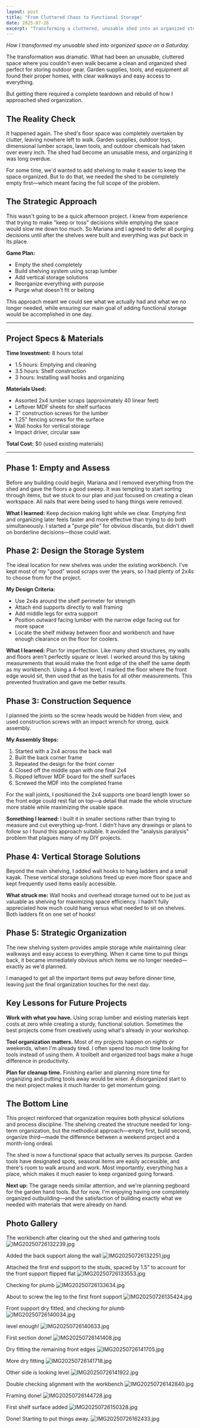 ```yaml
---
layout: post
title: "From Cluttered Chaos to Functional Storage"
date: 2025-07-26
excerpt: "Transforming a cluttered, unusable shed into an organized storage space with clear walkways and proper homes for tools, garden supplies, and outdoor equipment."
---
```


*How I transformed my unusable shed into organized space on a Saturday.*

The transformation was dramatic. What had been an unusable, cluttered space where you couldn't even walk became a clean and organized shed perfect for storing outdoor gear. Garden supplies, tools, and equipment all found their proper homes, with clear walkways and easy access to everything.

But getting there required a complete teardown and rebuild of how I approached shed organization.

## The Reality Check

It happened again. The shed's floor space was completely overtaken by clutter, leaving nowhere left to walk. Garden supplies, outdoor toys, dimensional lumber scraps, lawn tools, and outdoor chemicals had taken over every inch. The shed had become an unusable mess, and organizing it was long overdue.

For some time, we'd wanted to add shelving to make it easier to keep the space organized. But to do that, we needed the shed to be completely empty first—which meant facing the full scope of the problem.

## The Strategic Approach

This wasn't going to be a quick afternoon project. I knew from experience that trying to make "keep or toss" decisions while emptying the space would slow me down too much. So Mariana and I agreed to defer all purging decisions until after the shelves were built and everything was put back in its place.

**Game Plan:**
- Empty the shed completely
- Build shelving system using scrap lumber
- Add vertical storage solutions
- Reorganize everything with purpose
- Purge what doesn't fit or belong

This approach meant we could see what we actually had and what we no longer needed, while ensuring our main goal of adding functional storage would be accomplished in one day.

---

## Project Specs & Materials

**Time Investment:** 8 hours total
- 1.5 hours: Emptying and cleaning
- 3.5 hours: Shelf construction  
- 3 hours: Installing wall hooks and organizing

**Materials Used:**
- Assorted 2x4 lumber scraps (approximately 40 linear feet)
- Leftover MDF sheets for shelf surfaces
- 3" construction screws for the lumber
- 1.25" fencing screws for the surface
- Wall hooks for vertical storage
- Impact driver, circular saw

**Total Cost:** $0 (used existing materials)

---

## Phase 1: Empty and Assess

Before any building could begin, Mariana and I removed everything from the shed and gave the floors a good sweep. It was tempting to start sorting through items, but we stuck to our plan and just focused on creating a clean workspace.  All nails that were being used to hang things were removed.

**What I learned:** Keep decision making light while we clear. Emptying first and organizing later feels faster and more effective than trying to do both simultaneously. I started a "purge pile" for obvious discards, but didn't dwell on borderline decisions—those could wait.

## Phase 2: Design the Storage System

The ideal location for new shelves was under the existing workbench. I've kept most of my "good" wood scraps over the years, so I had plenty of 2x4s to choose from for the project.

**My Design Criteria:**
- Use 2x4s around the shelf perimeter for strength
- Attach end supports directly to wall framing  
- Add middle legs for extra support
- Position outward facing lumber with the narrow edge facing out for more space
- Locate the shelf midway between floor and workbench and have enough clearance on the floor for coolers.

**What I learned:** Plan for imperfection. Like many shed structures, my walls and floors aren't perfectly square or level. I worked around this by taking measurements that would make the front edge of the shelf the same depth as my workbench. Using a 4-foot level, I marked the floor where the front edge would sit, then used that as the basis for all other measurements. This prevented frustration and gave me better results.

## Phase 3: Construction Sequence

I planned the joints so the screw heads would be hidden from view, and used construction screws with an impact wrench for strong, quick assembly.

**My Assembly Steps:**
1. Started with a 2x4 across the back wall
2. Built the back corner frame
3. Repeated the design for the front corner
4. Closed off the middle span with one final 2x4
5. Ripped leftover MDF board for the shelf surfaces
6. Screwed the MDF into the completed frame

For the wall joints, I positioned the 2x4 supports one board length lower so the front edge could rest flat on top—a detail that made the whole structure more stable while maximizing the usable space.

**Something I learned:** I built it in smaller sections rather than trying to measure and cut everything up-front.  I didn't have any drawings or plans to follow so I found this approach suitable.  It avoided the "analysis paralysis" problem that plagues many of my DIY projects. 

## Phase 4: Vertical Storage Solutions

Beyond the main shelving, I added wall hooks to hang ladders and a small kayak. These vertical storage solutions freed up even more floor space and kept frequently used items easily accessible.

**What struck me:** Wall hooks and overhead storage turned out to be just as valuable as shelving for maximizing space efficiency. I hadn't fully appreciated how much could hang versus what needed to sit on shelves.  Both ladders fit on one set of hooks!

## Phase 5: Strategic Organization  

The new shelving system provides ample storage while maintaining clear walkways and easy access to everything. When it came time to put things back, it became immediately obvious which items we no longer needed—exactly as we'd planned.

I managed to get all the important items put away before dinner time, leaving just the final organization touches for the next day.

## Key Lessons for Future Projects

**Work with what you have.** Using scrap lumber and existing materials kept costs at zero while creating a sturdy, functional solution. Sometimes the best projects come from creatively using what's already in your workshop.

**Tool organization matters.** Most of my projects happen on nights or weekends, when I'm already tired. I often spend too much time looking for tools instead of using them. A toolbelt and organized tool bags make a huge difference in productivity.

**Plan for cleanup time.** Finishing earlier and planning more time for organizing and putting tools away would be wiser. A disorganized start to the next project makes it much harder to get momentum going.

## The Bottom Line

This project reinforced that organization requires both physical solutions and process discipline. The shelving created the structure needed for long-term organization, but the methodical approach—empty first, build second, organize third—made the difference between a weekend project and a month-long ordeal.

The shed is now a functional space that actually serves its purpose. Garden tools have designated spots, seasonal items are easily accessible, and there's room to walk around and work. Most importantly, everything has a place, which makes it much easier to keep organized going forward.

**Next up:** The garage needs similar attention, and we're planning pegboard for the garden hand tools. But for now, I'm enjoying having one completely organized outbuilding—and the satisfaction of building exactly what we needed with materials that were already on hand.

## Photo Gallery

The workbench after clearing out the shed and gathering tools
![IMG20250726132239.jpg](/docs/assets/images/2025-07-26-shed-organization/IMG20250726132239.jpg)

Added the back support along the wall
![IMG20250726132251.jpg](/docs/assets/images/2025-07-26-shed-organization/IMG20250726132251.jpg)

Attached the first end support to the studs, spaced by 1.5" to account for the front support flipped flat
![IMG20250726133553.jpg](/docs/assets/images/2025-07-26-shed-organization/IMG20250726133553.jpg)

Checking for plumb
![IMG20250726133634.jpg](/docs/assets/images/2025-07-26-shed-organization/IMG20250726133634.jpg)

About to screw the leg to the first front support
![IMG20250726135424.jpg](/docs/assets/images/2025-07-26-shed-organization/IMG20250726135424.jpg)

Front support dry fitted, and checking for plumb
![IMG20250726140034.jpg](/docs/assets/images/2025-07-26-shed-organization/IMG20250726140034.jpg)

level enough!
![IMG20250726140633.jpg](/docs/assets/images/2025-07-26-shed-organization/IMG20250726140633.jpg)

First section done!
![IMG20250726141408.jpg](/docs/assets/images/2025-07-26-shed-organization/IMG20250726141408.jpg)

Dry fitting the remaining front edges
![IMG20250726141705.jpg](/docs/assets/images/2025-07-26-shed-organization/IMG20250726141705.jpg)

More dry fitting
![IMG20250726141718.jpg](/docs/assets/images/2025-07-26-shed-organization/IMG20250726141718.jpg)

Other side is looking level
![IMG20250726141922.jpg](/docs/assets/images/2025-07-26-shed-organization/IMG20250726141922.jpg)

Double checking alignment with the workbench
![IMG20250726142840.jpg](/docs/assets/images/2025-07-26-shed-organization/IMG20250726142840.jpg)

Framing done!
![IMG20250726144728.jpg](/docs/assets/images/2025-07-26-shed-organization/IMG20250726144728.jpg)

First shelf surface added
![IMG20250726150328.jpg](/docs/assets/images/2025-07-26-shed-organization/IMG20250726150328.jpg)

Done!  Starting to put things away.
![IMG20250726162433.jpg](/docs/assets/images/2025-07-26-shed-organization/IMG20250726162433.jpg)

